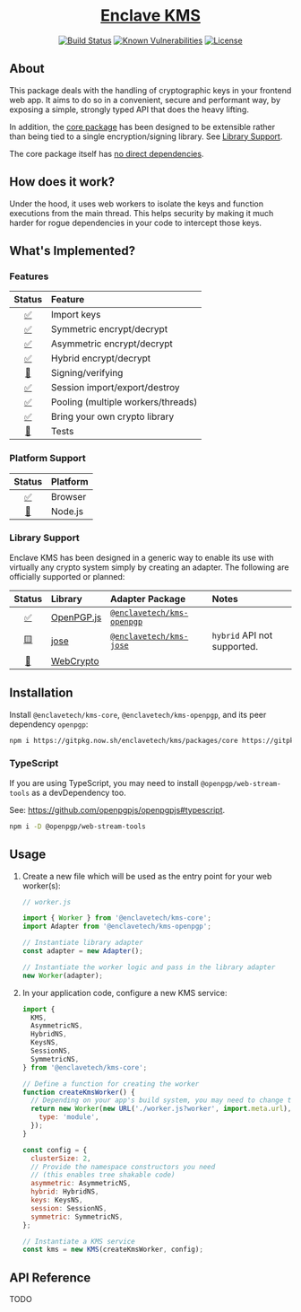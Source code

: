 <div align=center>

# [Enclave KMS](https://github.com/enclavetech/kms)

[![Build Status](https://github.com/enclavetech/kms/actions/workflows/test.yml/badge.svg)](https://github.com/enclavetech/kms/actions/workflows/test.yml) [![Known Vulnerabilities](https://snyk.io/test/github/enclavetech/kms/badge.svg)](https://snyk.io/test/github/enclavetech/kms) [![License](https://img.shields.io/github/license/enclavetech/kms)](LICENSE)

</div>

<!-- TODO: table of contents -->

## About

This package deals with the handling of cryptographic keys in your frontend web app. It aims to do so in a convenient, secure and performant way, by exposing a simple, strongly typed API that does the heavy lifting.

In addition, the [core package](packages/core) has been designed to be extensible rather than being tied to a single encryption/signing library. See [Library Support](#library-support).

The core package itself has [no direct dependencies](packages/core/package.json).

## How does it work?

Under the hood, it uses web workers to isolate the keys and function executions from the main thread. This helps security by making it much harder for rogue dependencies in your code to intercept those keys.

## What's Implemented?

### Features

|                 Status                 | Feature                            |
| :------------------------------------: | :--------------------------------- |
| [:white_check_mark:](## 'Implemented') | Import keys                        |
| [:white_check_mark:](## 'Implemented') | Symmetric encrypt/decrypt          |
| [:white_check_mark:](## 'Implemented') | Asymmetric encrypt/decrypt         |
| [:white_check_mark:](## 'Implemented') | Hybrid encrypt/decrypt             |
|     [:construction:](## 'Planned')     | Signing/verifying                  |
| [:white_check_mark:](## 'Implemented') | Session import/export/destroy      |
| [:white_check_mark:](## 'Implemented') | Pooling (multiple workers/threads) |
| [:white_check_mark:](## 'Implemented') | Bring your own crypto library      |
|     [:construction:](## 'Planned')     | Tests                              |

### Platform Support

|                Status                | Platform |
| :----------------------------------: | :------- |
| [:white_check_mark:](## 'Supported') | Browser  |
|    [:construction:](## 'Planned')    | Node.js  |

### Library Support

Enclave KMS has been designed in a generic way to enable its use with virtually any crypto system simply by creating an adapter. The following are officially supported or planned:

<!-- TODO: provide adapter docs -->

|                Status                | Library                                                                      | Adapter Package                                         | Notes                       |
| :----------------------------------: | :--------------------------------------------------------------------------- | :------------------------------------------------------ | :-------------------------- |
| [:white_check_mark:](## 'Supported') | [OpenPGP.js](https://openpgpjs.org)                                          | [`@enclavetech/kms-openpgp`](packages/adapters/openpgp) |
|   [:yellow_square:](## 'Partial')    | [jose](https://github.com/panva/jose)                                        | [`@enclavetech/kms-jose`](packages/adapters/jose)       | `hybrid` API not supported. |
|    [:construction:](## 'Planned')    | [WebCrypto](https://developer.mozilla.org/en-US/docs/Web/API/Web_Crypto_API) |

<!-- TODO: library feature support matrix -->
<!-- TODO: benchmarks -->

## Installation

Install `@enclavetech/kms-core`, `@enclavetech/kms-openpgp`, and its peer dependency `openpgp`:

```sh
npm i https://gitpkg.now.sh/enclavetech/kms/packages/core https://gitpkg.now.sh/enclavetech/kms/packages/adapters/openpgp openpgp
```

### TypeScript

If you are using TypeScript, you may need to install `@openpgp/web-stream-tools` as a devDependency too.

See: <https://github.com/openpgpjs/openpgpjs#typescript>.

```sh
npm i -D @openpgp/web-stream-tools
```

## Usage

1. Create a new file which will be used as the entry point for your web worker(s):

   ```js
   // worker.js

   import { Worker } from '@enclavetech/kms-core';
   import Adapter from '@enclavetech/kms-openpgp';

   // Instantiate library adapter
   const adapter = new Adapter();

   // Instantiate the worker logic and pass in the library adapter
   new Worker(adapter);
   ```

2. In your application code, configure a new KMS service:

   ```js
   import {
     KMS,
     AsymmetricNS,
     HybridNS,
     KeysNS,
     SessionNS,
     SymmetricNS,
   } from '@enclavetech/kms-core';

   // Define a function for creating the worker
   function createKmsWorker() {
     // Depending on your app's build system, you may need to change these params
     return new Worker(new URL('./worker.js?worker', import.meta.url), {
       type: 'module',
     });
   }

   const config = {
     clusterSize: 2,
     // Provide the namespace constructors you need
     // (this enables tree shakable code)
     asymmetric: AsymmetricNS,
     hybrid: HybridNS,
     keys: KeysNS,
     session: SessionNS,
     symmetric: SymmetricNS,
   };

   // Instantiate a KMS service
   const kms = new KMS(createKmsWorker, config);
   ```

## API Reference

TODO
